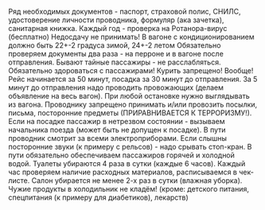 Ряд необходимых документов - паспорт, страховой полис, СНИЛС, удостоверение личности проводника, формуляр (ака зачетка), санитарная книжка.
Каждый год - проверка на Ротанора-вирус (бесплатно)
Недосдачу не принимать!
В вагоне с кондиционированием должно быть 22+-2 градуса зимой, 24+-2 летом
Обязательно проверяем документы два раза - на перроне и в вагоне после отправления.
Бывают тайные пассажиры - не расслабляться.
Обязательно здороваться с пассажирами!
Курить запрещено! Вообще!
Рейс начинается за 50 минут, посадка за 30 минут до отправления.
За 5 минут до отправления надо проводить провожающих (делаем объявление на весь вагон).
При любой остановке нужно выглядывать из вагона.
Проводнику запрещено принимать и/или провозить посылки, письма, посторонние предметы (ПРИРАВНИВАЕТСЯ К ТЕРРОРИЗМУ!).
Если на посадке пассажир в нетрезвом состоянии - вызываем начальника поезда (может быть не допущен к посадке).
В пути проводник смотрит за всеми электроприборами.
Если слышны посторонние звуки (к примеру с рельсов) - надо срывать стоп-кран.
В пути обязательно обеспечиваем пассажиров горячей и холодной водой.
Туалеты убираются 4 раза в сутки (каждые 6 часов). Каждый час проверяем наличие расходных материалов, расписываемся в чек-листе.
Салон убирается не менее 2-х раз в сутки (влажная уборка).
Чужие продукты в холодильник не кладём! (кроме: детского питания, спецпитания (к примеру для диабетиков), лекарств)
 